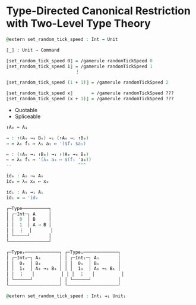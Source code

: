 # Type-Directed Canonical Restriction with Two-Level Type Theory

```agda
@extern set_random_tick_speed : Int → Unit
```

```agda
⟦_⟧ : Unit → Command
```

```agda
⟦set_random_tick_speed 0⟧ = /gamerule randomTickSpeed 0
⟦set_random_tick_speed 1⟧ = /gamerule randomTickSpeed 1
                          ⋮
```

```agda
⟦set_random_tick_speed (1 + 1)⟧ = /gamerule randomTickSpeed 2
```

```agda
⟦set_random_tick_speed x⟧       = /gamerule randomTickSpeed ???
⟦set_random_tick_speed (x + 1)⟧ = /gamerule randomTickSpeed ???
```

- Quotable
- Spliceable

```agda
↑A₀ = A₁

⇒ : ↑(A₀ →₀ B₀) →₁ (↑A₀ →₁ ↑B₀)
⇒ = λ₁ f₁ ↦ λ₁ a₁ ↦ '($f₁ $a₁)

⇐ : (↑A₀ →₁ ↑B₀) →₁ ↑(A₀ →₀ B₀)
⇐ = λ₁ f₁ ↦ '(λ₀ a₀ ↦ $(f₁ 'a₀))
--                         ^^^

id₀ : A₀ →₀ A₀
id₀ = λ₀ x₀ ↦ x₀

id₁ : A₁ →₁ A₁
id₁ = ⇒ 'id₀
```

```agda
┌─Type──────────┐
│ ┌─Int─┐ A     │
│ │  0  │ B     │
│ │  1  │ A → B │
│ │  ⋮  │       │
│ └─────┘       │
└───────────────┘
```

```agda
┌─Type₀─────────────┐ ┌─Type₁─────────────┐
│ ┌─Int₀─┐ A₀       │ │ ┌─Int₁─┐ A₁       │
│ │  0₀  │ B₀       │ │ │  0₁  │ B₁       │
│ │  1₀  │ A₀ →₀ B₀ │ │ │  1₁  │ A₁ →₁ B₁ │
│ │  ⋮   │          │ │ │  ⋮   │          │
│ └──────┘          │ │ └──────┘          │
└───────────────────┘ └───────────────────┘
```

```agda
@extern set_random_tick_speed : Int₁ →₁ Unit₁
```

